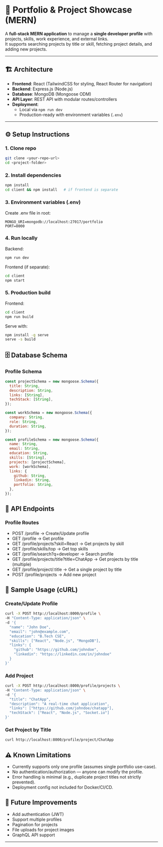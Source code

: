 # 🚀 Portfolio & Project Showcase (MERN)

A **full-stack MERN application** to manage a **single developer profile** with projects, skills, work experience, and external links.  
It supports searching projects by title or skill, fetching project details, and adding new projects.

---

## 🏗️ Architecture

- **Frontend**: React (TailwindCSS for styling, React Router for navigation)
- **Backend**: Express.js (Node.js)
- **Database**: MongoDB (Mongoose ODM)
- **API Layer**: REST API with modular routes/controllers
- **Deployment**: 
  - Local via `npm run dev`
  - Production-ready with environment variables (`.env`)

---

## ⚙️ Setup Instructions

### 1. Clone repo
```bash
git clone <your-repo-url>
cd <project-folder>
```

### 2. Install dependencies
```bash
npm install
cd client && npm install   # if frontend is separate
```

### 3. Environment variables (.env)
Create .env file in root:
```
MONGO_URI=mongodb://localhost:27017/portfolio
PORT=8000
```

### 4. Run locally
Backend:
```bash
npm run dev
```

Frontend (if separate):
```bash
cd client
npm start
```

### 5. Production build
Frontend:
```bash
cd client
npm run build
```

Serve with:
```bash
npm install -g serve
serve -s build
```

## 🗄️ Database Schema

### Profile Schema
```javascript
const projectSchema = new mongoose.Schema({
  title: String,
  description: String,
  links: [String],
  techStack: [String],
});

const workSchema = new mongoose.Schema({
  company: String,
  role: String,
  duration: String,
});

const profileSchema = new mongoose.Schema({
  name: String,
  email: String,
  education: String,
  skills: [String],
  projects: [projectSchema],
  work: [workSchema],
  links: {
    github: String,
    linkedin: String,
    portfolio: String,
  },
});
```

## 📡 API Endpoints

### Profile Routes
- POST /profile → Create/Update profile
- GET /profile → Get profile
- GET /profile/projects?skill=React → Get projects by skill
- GET /profile/skills/top → Get top skills
- GET /profile/search?q=developer → Search profile
- GET /profile/projects/title?title=ChatApp → Get projects by title (multiple)
- GET /profile/project/:title → Get a single project by title
- POST /profile/projects → Add new project

## 🧪 Sample Usage (cURL)

### Create/Update Profile
```bash
curl -X POST http://localhost:8000/profile \
-H "Content-Type: application/json" \
-d '{
  "name": "John Doe",
  "email": "john@example.com",
  "education": "B.Tech CSE",
  "skills": ["React", "Node.js", "MongoDB"],
  "links": {
    "github": "https://github.com/johndoe",
    "linkedin": "https://linkedin.com/in/johndoe"
  }
}'
```

### Add Project
```bash
curl -X POST http://localhost:8000/profile/projects \
-H "Content-Type: application/json" \
-d '{
  "title": "ChatApp",
  "description": "A real-time chat application",
  "links": ["https://github.com/johndoe/chatapp"],
  "techStack": ["React", "Node.js", "Socket.io"]
}'
```

### Get Project by Title
```bash
curl http://localhost:8000/profile/project/ChatApp
```

## ⚠️ Known Limitations
- Currently supports only one profile (assumes single portfolio use-case).
- No authentication/authorization — anyone can modify the profile.
- Error handling is minimal (e.g., duplicate project titles not strictly prevented).
- Deployment config not included for Docker/CI/CD.

## 📌 Future Improvements
- Add authentication (JWT)
- Support multiple profiles
- Pagination for projects
- File uploads for project images
- GraphQL API support

---
